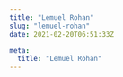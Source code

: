 ```yaml
---
title: "Lemuel Rohan"
slug: "lemuel-rohan"
date: 2021-02-20T06:51:33Z

meta:
  title: "Lemuel Rohan"
---
```


